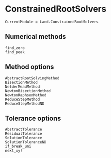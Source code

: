 # ConstrainedRootSolvers
```@meta
CurrentModule = Land.ConstrainedRootSolvers
```

## Numerical methods
```@docs
find_zero
find_peak
```

## Method options
```@docs
AbstractRootSolvingMethod
BisectionMethod
NelderMeadMethod
NewtonBisectionMethod
NewtonRaphsonMethod
ReduceStepMethod
ReduceStepMethodND
```

## Tolerance options
```@docs
AbstractTolerance
ResidualTolerance
SolutionTolerance
SolutionToleranceND
if_break_uni
next_xy!
```

